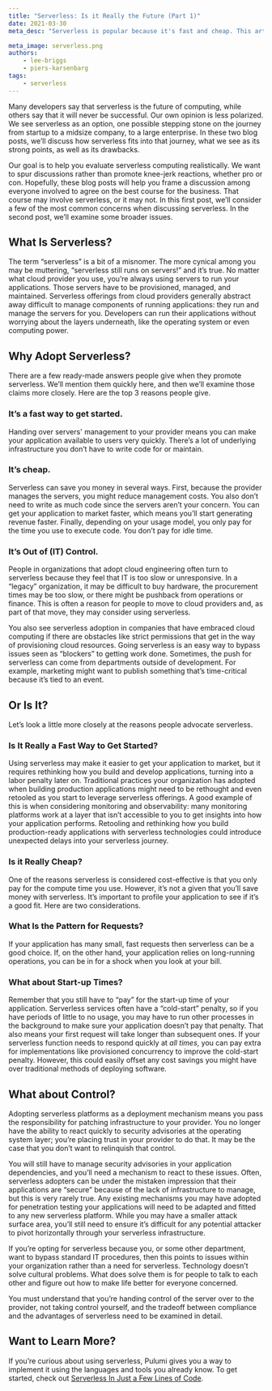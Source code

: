 ```yaml
---
title: "Serverless: Is it Really the Future (Part 1)"
date: 2021-03-30
meta_desc: "Serverless is popular because it's fast and cheap. This article discusses the pros and cons of serverless architecture."

meta_image: serverless.png
authors:
    - lee-briggs
    - piers-karsenbarg
tags:
    - serverless
---
```


Many developers say that serverless is the future of computing, while others say that it will never be successful. Our own opinion is less polarized. We see serverless as an option, one possible stepping stone on the journey from startup to a midsize company, to a large enterprise. In these two blog posts, we’ll discuss how serverless fits into that journey, what we see as its strong points, as well as its drawbacks.

<!--more-->

Our goal is to help you evaluate serverless computing realistically. We want to spur discussions rather than promote knee-jerk reactions, whether pro or con. Hopefully, these blog posts will help you frame a discussion among everyone involved to agree on the best course for the business. That course may involve serverless, or it may not. In this first post, we’ll consider a few of the most common concerns when discussing serverless. In the second post, we’ll examine some broader issues.

## What Is Serverless?

The term “serverless” is a bit of a misnomer. The more cynical among you may be muttering, “serverless still runs on servers!” and it’s true. No matter what cloud provider you use, you’re always using servers to run your applications. Those servers have to be provisioned, managed, and maintained. Serverless offerings from cloud providers generally abstract away difficult to manage components of running applications: they run and manage the servers for you. Developers can run their applications without worrying about the layers underneath, like the operating system or even computing power.

## Why Adopt Serverless?

There are a few ready-made answers people give when they promote serverless. We’ll mention them quickly here, and then we’ll examine those claims more closely. Here are the top 3 reasons people give.

### It’s a fast way to get started.

Handing over servers'  management to your provider means you can make your application available to users very quickly. There’s a lot of underlying infrastructure you don’t have to write code for or maintain.

### It’s cheap.

Serverless can save you money in several ways. First, because the provider manages the servers, you might reduce management costs. You also don’t need to write as much code since the servers aren’t your concern. You can get your application to market faster, which means you’ll start generating revenue faster. Finally, depending on your usage model, you only pay for the time you use to execute code. You don’t pay for idle time.

### It’s Out of (IT) Control.

People in organizations that adopt cloud engineering often turn to serverless because they feel that IT is too slow or unresponsive. In a “legacy” organization, it may be difficult to buy hardware, the procurement times may be too slow, or there might be pushback from operations or finance. This is often a reason for people to move to cloud providers and, as part of that move, they may consider using serverless.

You also see serverless adoption in companies that have embraced cloud computing if there are obstacles like strict permissions that get in the way of provisioning cloud resources. Going serverless is an easy way to bypass issues seen as “blockers” to getting work done. Sometimes, the push for serverless can come from departments outside of development. For example, marketing might want to publish something that’s time-critical because it’s tied to an event.

## Or Is It?

Let’s look a little more closely at the reasons people advocate serverless.

### Is It Really a Fast Way to Get Started?

Using serverless may make it easier to get your application to market, but it requires rethinking how you build and develop applications, turning into a labor penalty later on. Traditional practices your organization has adopted when building production applications might need to be rethought and even retooled as you start to leverage serverless offerings. A good example of this is when considering monitoring and observability: many monitoring platforms work at a layer that isn’t accessible to you to get insights into how your application performs. Retooling and rethinking how you build production-ready applications with serverless technologies could introduce unexpected delays into your serverless journey.

### Is it Really Cheap?

One of the reasons serverless is considered cost-effective is that you only pay for the compute time you use. However, it’s not a given that you’ll save money with serverless. It’s important to profile your application to see if it’s a good fit. Here are two considerations.

### What Is the Pattern for Requests?

If your application has many small, fast requests then serverless can be a good choice. If, on the other hand, your application relies on long-running operations, you can be in for a shock when you look at your bill.

### What about Start-up Times?

Remember that you still have to “pay” for the start-up time of your application. Serverless services often have a “cold-start” penalty,  so if you have periods of little to no usage, you may have to run other processes in the background to make sure your application doesn’t pay that penalty. That also means your first request will take longer than subsequent ones. If your serverless function needs to respond quickly at *all times*, you can pay extra for implementations like provisioned concurrency to improve the cold-start penalty. However, this could easily offset any cost savings you might have over traditional methods of deploying software.

## What about Control?

Adopting serverless platforms as a deployment mechanism means you pass the responsibility for patching infrastructure to your provider. You no longer have the ability to react quickly to security advisories at the operating system layer; you’re placing trust in your provider to do that. It may be the case that you don’t want to relinquish that control.

You will still have to manage security advisories in your application dependencies, and you’ll need a mechanism to react to these issues. Often, serverless adopters can be under the mistaken impression that their applications are “secure” because of the lack of infrastructure to manage, but this is very rarely true. Any existing mechanisms you may have adopted for penetration testing your applications will need to be adapted and fitted to any new serverless platform. While you may have a smaller attack surface area, you’ll still need to ensure it’s difficult for any potential attacker to pivot horizontally through your serverless infrastructure.

If you’re opting for serverless because you, or some other department, want to bypass standard IT procedures, then this points to issues within your organization rather than a need for serverless. Technology doesn’t solve cultural problems. What does solve them is for people to talk to each other and figure out how to make life better for everyone concerned.

You must understand that you’re handing control of the server over to the provider, not taking control yourself, and the tradeoff between compliance and the advantages of serverless need to be examined in detail.

## Want to Learn More?

If you’re curious about using serverless, Pulumi gives you a way to implement it using the languages and tools you already know. To get started, check out [Serverless In Just a Few Lines of Code](https://www.pulumi.com/serverless/).
